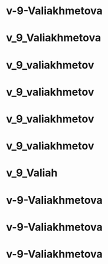 # v-9-Valiakhmetova
# v_9_Valiakhmetova
# v_9_valiakhmetov
# v_9_valiakhmetov
# v_9_valiakhmetov
# v_9_valiakhmetov
# v_9_Valiah
# v-9-Valiakhmetova
# v-9-Valiakhmetova
# v-9-Valiakhmetova
